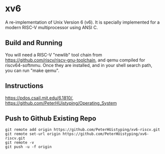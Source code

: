 # xv6
A re-implementation of Unix Version 6 (v6).  It is specially implemented for a modern RISC-V multiprocessor using ANSI C.

## Build and Running
You will need a RISC-V "newlib" tool chain from
https://github.com/riscv/riscv-gnu-toolchain, and qemu compiled for
riscv64-softmmu.  Once they are installed, and in your shell
search path, you can run "make qemu".

## Instructions
https://pdos.csail.mit.edu/6.1810/,
https://github.com/PeterHUistyping/Operating_System

## Push to Github Existing Repo
```
git remote add origin https://github.com/PeterHUistyping/xv6-riscv.git
git remote set-url origin https://github.com/PeterHUistyping/xv6-riscv.git
git remote -v
git push -u -f origin
```